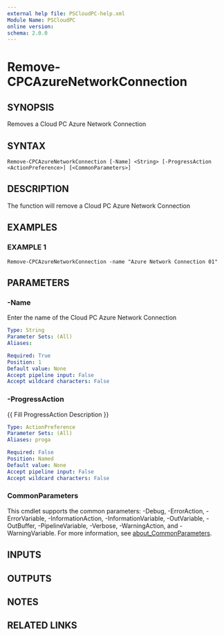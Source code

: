 ```yaml
---
external help file: PSCloudPC-help.xml
Module Name: PSCloudPC
online version:
schema: 2.0.0
---
```


# Remove-CPCAzureNetworkConnection

## SYNOPSIS
Removes a Cloud PC Azure Network Connection

## SYNTAX

```
Remove-CPCAzureNetworkConnection [-Name] <String> [-ProgressAction <ActionPreference>] [<CommonParameters>]
```

## DESCRIPTION
The function will remove a Cloud PC Azure Network Connection

## EXAMPLES

### EXAMPLE 1
```
Remove-CPCAzureNetworkConnection -name "Azure Network Connection 01"
```

## PARAMETERS

### -Name
Enter the name of the Cloud PC Azure Network Connection

```yaml
Type: String
Parameter Sets: (All)
Aliases:

Required: True
Position: 1
Default value: None
Accept pipeline input: False
Accept wildcard characters: False
```

### -ProgressAction
{{ Fill ProgressAction Description }}

```yaml
Type: ActionPreference
Parameter Sets: (All)
Aliases: proga

Required: False
Position: Named
Default value: None
Accept pipeline input: False
Accept wildcard characters: False
```

### CommonParameters
This cmdlet supports the common parameters: -Debug, -ErrorAction, -ErrorVariable, -InformationAction, -InformationVariable, -OutVariable, -OutBuffer, -PipelineVariable, -Verbose, -WarningAction, and -WarningVariable. For more information, see [about_CommonParameters](http://go.microsoft.com/fwlink/?LinkID=113216).

## INPUTS

## OUTPUTS

## NOTES

## RELATED LINKS
